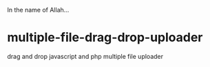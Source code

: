 In the name of Allah...
# multiple-file-drag-drop-uploader
drag and drop javascript and php multiple file uploader

